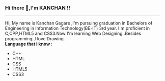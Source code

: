 ### Hi there 👋,I'm KANCHAN !!
<hr>
Hi, My name is Kanchan Gagare ,I'm pursuing graduation in Bachelors of Engineering in Information Technology(BE-IT) 3rd year.
I'm proficient in C,CPP,HTML5 and CSS3.Now I'm learning Web Designing .Besides programming ,I love Drawing.
<br>
<b>Language that i know :</b>
<ul><li>C++
     <li>HTML
       <li>CSS
         <li>HTML5
           <li>CSS3
             </ul>
             <!--
**kanchan-gagare/kanchan-gagare** is a ✨ _special_ ✨ repository because its `README.md` (this file) appears on your GitHub profile.

Here are some ideas to get you started:-->

